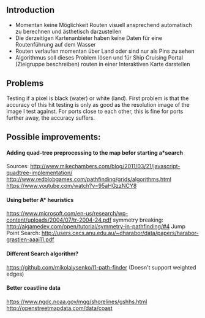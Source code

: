## Introduction

* Momentan keine Möglichkeit Routen visuell ansprechend automatisch zu berechnen und ästhetisch darzustellen
* Die derzeitigen Kartenanbieter haben keine Daten für eine Routenführung auf dem Wasser
* Routen verlaufen momentan über Land oder sind nur als Pins zu sehen
* Algorithmus soll dieses Problem lösen und für Ship Cruising Portal (Zielgruppe beschreiben) routen in einer Interaktiven Karte darstellen

## Problems

Testing if a pixel is black (water) or white (land). First problem is that the accuracy of this hit testing is only as good as the resolution image of the image I test against. For ports close to each other, this is fine for ports further away, the accuracy suffers.

## Possible improvements:

#### Adding quad-tree preprocessing to the map befor starting a*search

Sources: 
http://www.mikechambers.com/blog/2011/03/21/javascript-quadtree-implementation/
http://www.redblobgames.com/pathfinding/grids/algorithms.html
https://www.youtube.com/watch?v=95aHGzzNCY8

#### Using better A* heuristics

https://www.microsoft.com/en-us/research/wp-content/uploads/2004/07/tr-2004-24.pdf
symmetry breaking: http://aigamedev.com/open/tutorial/symmetry-in-pathfinding/#4
Jump Point Search: http://users.cecs.anu.edu.au/~dharabor/data/papers/harabor-grastien-aaai11.pdf

#### Different Search algorithm?

https://github.com/mikolalysenko/l1-path-finder (Doesn't support weighted edges)

#### Better coastline data

https://www.ngdc.noaa.gov/mgg/shorelines/gshhs.html
http://openstreetmapdata.com/data/coast